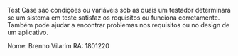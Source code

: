 Test Case são condições ou variáveis sob as quais um testador determinará se um sistema em teste
satisfaz os requisitos ou funciona corretamente. Também pode ajudar a encontrar problemas nos
requisitos ou no design de um aplicativo.

Nome: Brenno Vilarim
RA: 1801220
